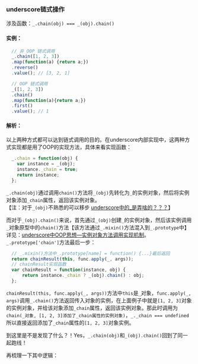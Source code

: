 ### underscore链式操作
涉及函数：`_.chain(obj) === _(obj).chain()`
#### 实例：
```js
  // 非 OOP 链式调用
  _.chain([1, 2, 3])
  .map(function(a) {return a;})
  .reverse()
  .value(); // [3, 2, 1]

  // OOP 链式调用
  _([1, 2, 3])
  .chain()
  .map(function(a){return a;})
  .first()
  .value(); // 1
```
#### 解析：
以上两种方式都可以达到链式调用的目的。在underscore内部实现中，这两种方式实现都是用了OOP的实现方法，具体来看实现函数：
```js
  _.chain = function(obj) {
    var instance = _(obj);
    instance._chain = true;
    return instance;
  };
```
`_.chain(obj)`通过调用`chain()`方法将`_(obj)`先转化为`_`的实例对象，然后将实例对象添加`_chain`属性，返回该实例对象。  
【注：对于`_(obj)`不熟悉的可以移步
[underscore中的_是弄啥的？？？](https://github.com/xlshen/underscore/blob/master/underscore%E4%B8%AD%E7%9A%84_%E6%98%AF%E5%BC%84%E5%95%A5%E7%9A%84.md)】

而对于`_(obj).chain()`来说，首先通过`_(obj)`创建`_`的实例对象，然后该实例调用`_`对象原型中的`chain()`方法【该方法通过`_.mixin()`方法混入到`_.prototype`中】详见：[underscore中OOP思想—实例对象方法调用实现机制](https://github.com/xlshen/underscore/blob/master/underscore%E4%B8%ADOOP%E6%80%9D%E6%83%B3%E2%80%94%E5%AE%9E%E4%BE%8B%E5%AF%B9%E8%B1%A1%E6%96%B9%E6%B3%95%E8%B0%83%E7%94%A8%E5%AE%9E%E7%8E%B0%E6%9C%BA%E5%88%B6.md)。  
`_.prototype['chain']`方法最后一步：
```js
  // _.mixin()方法中_.prototype[name] = function() {...}最后返回
  return chainResult(this, func.apply(_, args));
  // chainResult实现函数
  var chainResult = function(instance, obj) {
      return instance._chain ? _(obj).chain() : obj;
  };
```
`chainResult(this, func.apply(_, args))`方法中`this`是`_`对象，`func.apply(_, args)`调用`_.chain()`方法返回传入对象的实例，在上面例子中就是`[1, 2, 3]`对象的实例对象，并给该对象添加`_chain`属性，返回该实例对象。那此时调用为`chain(_对象, [1, 2, 3]添加了_chain属性的实例对象)`，`_._chain === undefined`所以直接返回添加了`_chain`属性的`[1, 2, 3]`对象实例。

到这里是不是发现了什么？！Yes，`_.chain(obj)`和`_(obj).chain()`回到了同一起跑线！

再梳理一下其中逻辑：
